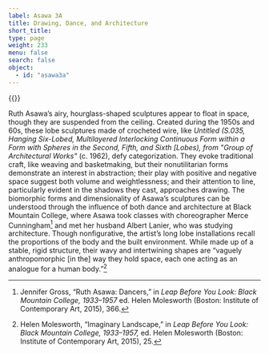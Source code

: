 ```yaml
---
label: Asawa 3A
title: Drawing, Dance, and Architecture
short_title:
type: page
weight: 233
menu: false
search: false
object:
  - id: "asawa3a"
---
```


{{<q-figure-group id="asawa3a, asawa3b" grid="2">}}

Ruth Asawa’s airy, hourglass-shaped sculptures appear to float in space, though they are suspended from the ceiling. Created during the 1950s and 60s, these lobe sculptures made of crocheted wire, like *Untitled (S.035, Hanging Six-Lobed, Multilayered Interlocking Continuous Form within a Form with Spheres in the Second, Fifth, and Sixth \[Lobes), from "Group of Architectural Works"* (c. 1962), defy categorization. They evoke traditional craft, like weaving and basketmaking, but their nonutilitarian forms demonstrate an interest in abstraction; their play with positive and negative space suggest both volume and weightlessness; and their attention to line, particularly evident in the shadows they cast, approaches drawing. The biomorphic forms and dimensionality of Asawa’s sculptures can be understood through the influence of both dance and architecture at Black Mountain College, where Asawa took classes with choreographer Merce Cunningham[^1] and met her husband Albert Lanier, who was studying architecture. Though nonfigurative, the artist’s long lobe installations recall the proportions of the body and the built environment. While made up of a stable, rigid structure, their wavy and intertwining shapes are “vaguely anthropomorphic \[in the\] way they hold space, each one acting as an analogue for a human body.”[^2]

[^1]: Jennifer Gross, “Ruth Asawa: Dancers,” in *Leap Before You Look: Black Mountain College, 1933–1957* ed. Helen Molesworth (Boston: Institute of Contemporary Art, 2015), 366.

[^2]: Helen Molesworth, “Imaginary Landscape,” in *Leap Before You Look: Black Mountain College, 1933–1957,* ed. Helen Molesworth (Boston: Institute of Contemporary Art, 2015), 25.
